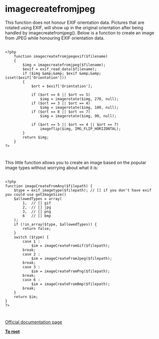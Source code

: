# imagecreatefromjpeg



This function does not honour EXIF orientation data.  Pictures that are rotated using EXIF, will show up in the original orientation after being handled by imagecreatefromjpeg().  Below is a function to create an image from JPEG while honouring EXIF orientation data.<br><br>

```
<?php
    function imagecreatefromjpegexif($filename)
    {
        $img = imagecreatefromjpeg($filename);
        $exif = exif_read_data($filename);
        if ($img &amp;&amp; $exif &amp;&amp; isset($exif['Orientation']))
        {
            $ort = $exif['Orientation'];

            if ($ort == 6 || $ort == 5)
                $img = imagerotate($img, 270, null);
            if ($ort == 3 || $ort == 4)
                $img = imagerotate($img, 180, null);
            if ($ort == 8 || $ort == 7)
                $img = imagerotate($img, 90, null);

            if ($ort == 5 || $ort == 4 || $ort == 7)
                imageflip($img, IMG_FLIP_HORIZONTAL);
        }
        return $img;
    }
?>
```
  

#

This little function allows you to create an image based on the popular image types without worrying about what it is:<br><br>

```
<?php
function imageCreateFromAny($filepath) {
    $type = exif_imagetype($filepath); // [] if you don't have exif you could use getImageSize()
    $allowedTypes = array(
        1,  // [] gif
        2,  // [] jpg
        3,  // [] png
        6   // [] bmp
    );
    if (!in_array($type, $allowedTypes)) {
        return false;
    }
    switch ($type) {
        case 1 :
            $im = imageCreateFromGif($filepath);
        break;
        case 2 :
            $im = imageCreateFromJpeg($filepath);
        break;
        case 3 :
            $im = imageCreateFromPng($filepath);
        break;
        case 6 :
            $im = imageCreateFromBmp($filepath);
        break;
    }    
    return $im;  
}
?>
```
  

#

[Official documentation page](https://www.php.net/manual/en/function.imagecreatefromjpeg.php)

**[To root](/README.md)**